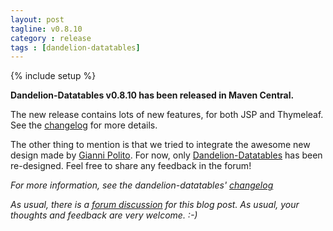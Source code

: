 ```yaml
---
layout: post
tagline: v0.8.10
category : release
tags : [dandelion-datatables]
---
```

{% include setup %}

**Dandelion-Datatables v0.8.10 has been released in Maven Central.**

The new release contains lots of new features, for both JSP and Thymeleaf. See the [changelog](/datatables/changelog.html) for more details. 

The other thing to mention is that we tried to integrate the awesome new design made by [Gianni Polito](/acknowledgments.html). For now, only [Dandelion-Datatables](/datatables) has been re-designed. Feel free to share any feedback in the forum! 

_For more information, see the dandelion-datatables' [changelog](/datatables/changelog.html)_

_As usual, there is a [forum discussion](http://dandelion-forum.48353.n6.nabble.com/NEWS-Dandelion-Datatables-v0-8-8-has-been-released-td263.html) for this blog post. As usual, your thoughts and feedback are very welcome. :-)_

